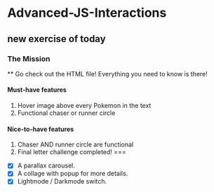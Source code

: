 # Advanced-JS-Interactions
## new exercise of today
### The Mission
** Go check out the HTML file! Everything you need to know is there!

#### Must-have features
1. Hover image above every Pokemon in the text
1. Functional chaser or runner circle
#### Nice-to-have features
1. Chaser AND runner circle are functional
1. Final letter challenge completed!
=== 

- [x]  A parallax carousel.
- [x]  A collage with popup for more details.
- [x]  Lightmode / Darkmode switch.
